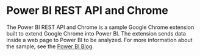 # Power BI REST API and Chrome #

The Power BI REST API and Chrome is a sample Google Chrome extension built to extend Google Chrome into Power BI. The extension sends data inside a web page to Power BI to be analyzed. For more information about the sample, see the [Power BI Blog](http://blogs.msdn.com/b/powerbidev/).
